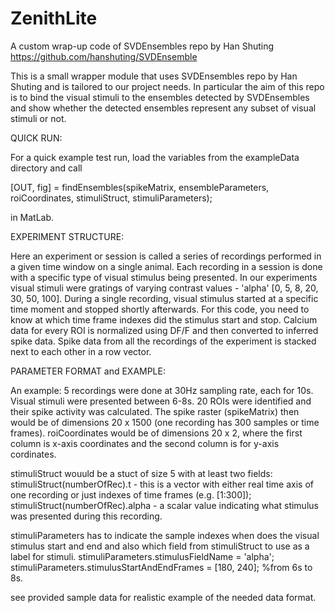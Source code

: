 # ZenithLite
 A custom wrap-up code of SVDEnsembles repo by Han Shuting https://github.com/hanshuting/SVDEnsemble

This is a small wrapper module that uses SVDEnsembles repo by Han Shuting and is tailored to our project needs.
In particular the aim of this repo is to bind the visual stimuli to the ensembles detected by SVDEnsembles and show 
whether the detected ensembles represent any subset of visual stimuli or not.

QUICK RUN:

For a quick example test run, load the variables from the exampleData directory and call

[OUT, fig] = findEnsembles(spikeMatrix, ensembleParameters, roiCoordinates, stimuliStruct, stimuliParameters);

in MatLab.


EXPERIMENT STRUCTURE:

Here an experiment or session is called a series of recordings performed in a given time window on a single animal.
Each recording in a session is done with a specific type of visual stimulus being presented. In our experiments 
visual stimuli were gratings of varying contrast values - 'alpha' [0, 5, 8, 20, 30, 50, 100].
During a single recording, visual stimulus started at a specific time moment and stopped shortly afterwards. 
For this code, you need to know at which time frame indexes did the stimulus start and stop. 
Calcium data for every ROI is normalized using DF/F and then converted to inferred spike data. Spike data from all the recordings
of the experiment is stacked next to each other in a row vector. 


PARAMETER FORMAT and EXAMPLE:

An example:
5 recordings were done at 30Hz sampling rate, each for 10s. Visual stimuli were presented between 6-8s. 20 ROIs were identified
and their spike activity was calculated.
The spike raster (spikeMatrix) then would be of dimensions 20 x 1500 (one recording has 300 samples or time frames).
roiCoordinates would be of dimensions 20 x 2, where the first column is x-axis coordinates and the second column is for y-axis cordinates.

stimuliStruct wouuld be a stuct of size 5 with at least two fields:
stimuliStruct(numberOfRec).t - this is a vector with either real time axis of one recording or just indexes of time frames (e.g. [1:300]);
stimuliStruct(numberOfRec).alpha - a scalar value indicating what stimulus was presented during this recording.

stimuliParameters has to indicate the sample indexes when does the visual stimulus start and end and also which field from stimuliStruct to
use as a label for stimuli.
stimuliParameters.stimulusFieldName = 'alpha';
stimuliParameters.stimulusStartAndEndFrames = [180, 240]; %from 6s to 8s.

see provided sample data for realistic example of the needed data format.


